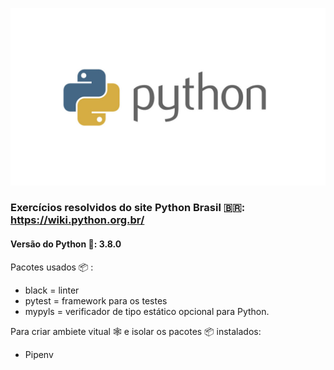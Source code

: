 ![python](python.jpg)

### Exercícios resolvidos do site Python Brasil :brazil:: https://wiki.python.org.br/

#### Versão do Python :snake:: 3.8.0

Pacotes usados :package: :

- black = linter
- pytest = framework para os testes
- mypyls = verificador de tipo estático opcional para Python.

Para criar ambiete vitual :spider_web: e isolar os pacotes :package: instalados:

- Pipenv
